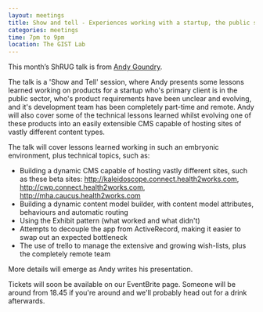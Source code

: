 ```yaml
---
layout: meetings
title: Show and tell - Experiences working with a startup, the public sector, and building a Ruby CMS
categories: meetings
time: 7pm to 9pm
location: The GIST Lab
---
```


This month’s ShRUG talk is from [Andy Goundry](http://www.twitter.com/andygoundry).

The talk is a 'Show and Tell' session, where Andy presents some lessons learned working on products for a startup who's primary client is in the public sector, who's product requirements have been unclear and evolving, and it's development team has been completely part-time and remote. Andy will also cover some of the technical lessons learned whilst evolving one of these products into an easily extensible CMS capable of hosting sites of vastly different content types.

The talk will cover lessons learned working in such an embryonic environment, plus technical topics, such as:

* Building a dynamic CMS capable of hosting vastly different sites, such as these beta sites: http://kaleidoscope.connect.health2works.com, http://cwp.connect.health2works.com, http://mha.caucus.health2works.com
* Building a dynamic content model builder, with content model attributes, behaviours and automatic routing
* Using the Exhibit pattern (what worked and what didn't)
* Attempts to decouple the app from ActiveRecord, making it easier to swap out an expected bottleneck
* The use of trello to manage the extensive and growing wish-lists, plus the completely remote team

More details will emerge as Andy writes his presentation.

Tickets will soon be available on our EventBrite page. Someone will be around from 18.45 if
you're around and we'll probably head out for a drink afterwards.


